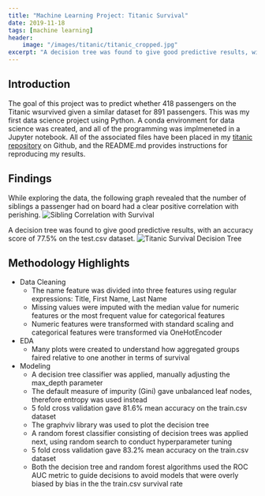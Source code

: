```yaml
---
title: "Machine Learning Project: Titanic Survival"
date: 2019-11-18
tags: [machine learning]
header:
    image: "/images/titanic/titanic_cropped.jpg"
excerpt: "A decision tree was found to give good predictive results, with an accuracy score of 77.5% on the test.csv dataset."
---
```


## Introduction
The goal of this project was to predict whether 418 passengers on the Titanic wsurvived given a similar dataset for 891 passengers.  This was my first data science project using Python.  A conda environment for data science was created, and all of the programming was implmeneted in a Jupyter notebook.  All of the associated files have been placed in my [titanic repository](https://github.com/buckeye17/titanic) on Github, and the README.md provides instructions for reproducing my results.

## Findings
While exploring the data, the following graph revealed that the number of siblings a passenger had on board had a clear positive correlation with perishing.
<img src="{{ site.url }}{{ site.baseurl }}/images/titanic/Siblings-vs-Survival.png" alt="Sibling Correlation with Survival">

A decision tree was found to give good predictive results, with an accuracy score of 77.5% on the test.csv dataset.
<img src="{{ site.url }}{{ site.baseurl }}/images/titanic/DecisionTree.png" alt="Titanic Survival Decision Tree">

## Methodology Highlights
* Data Cleaning
    * The name feature was divided into three features using regular expressions: Title, First Name, Last Name
    * Missing values were imputed with the median value for numeric features or the most frequent value for categorical features
    * Numeric features were transformed with standard scaling and categorical features were transformed via OneHotEncoder
* EDA
    * Many plots were created to understand how aggregated groups faired relative to one another in terms of survival
* Modeling
    * A decision tree classifier was applied, manually adjusting the max_depth parameter
    * The default measure of impurity (Gini) gave unbalanced leaf nodes, therefore entropy was used instead
    * 5 fold cross validation gave 81.6% mean accuracy on the train.csv dataset
    * The graphviv library was used to plot the decision tree
    * A random forest classifier consisting of decision trees was applied next, using random search to conduct hyperparameter tuning
    * 5 fold cross validation gave 83.2% mean accuracy on the train.csv dataset
    * Both the decision tree and random forest algorithms used the ROC AUC metric to guide decisions to avoid models that were overly biased by bias in the the train.csv survival rate